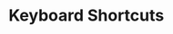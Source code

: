 # Keyboard Shortcuts

<script>
async function extractShortCuts(url){
  const content = await fetch(url).then(r => r.text());
  return <table>{...
    content.split("\n")
      .filter(ea => ea.match(/#KeyboardShortcut/))
      .map(ea => {
        const line = ea.replace(/.*#KeyboardShortcut /,"");
        const separatorIndex = line.indexOf(' ');
        const shortcut = line.substr(0, separatorIndex);
        const description = line.substr(separatorIndex + 1);
        return <tr>
          <td style="font-weight: bold">{shortcut}</td>
          <td>{description}</td>
        </tr>;
      })
  }</table>;
}

async function listShortCuts(title, path) {
  return <div>
    <h2>{title}</h2>
    {await extractShortCuts(lively4url + path)}
  </div>;
}


(async () => {
const result = <div>
  {await listShortCuts('Global Shortcuts', '/src/client/keys.js')}
  {await listShortCuts('Code Mirror Shortcuts', '/src/components/widgets/lively-code-mirror.js')}
  <h1>Module Specific Shortcuts</h1>
  {await listShortCuts('Vivide Step Editor Shortcuts', '/src/client/vivide/components/vivide-step-editor.js')}
  {await listShortCuts('Vivide Text Widget Shortcuts', '/src/client/vivide/components/vivide-text-widget.js')}
  {await listShortCuts('Expose Shortcuts', '/src/client/expose.js')}
  {await listShortCuts('Graffle Shortcuts', '/src/client/graffle.js')}
</div>;
  return result
})()

</script>